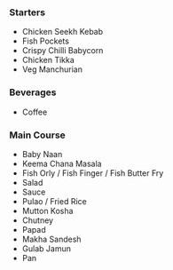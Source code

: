 ### Starters
- Chicken Seekh Kebab
- Fish Pockets
- Crispy Chilli Babycorn
- Chicken Tikka
- Veg Manchurian

### Beverages
- Coffee

### Main Course 
- Baby Naan
- Keema Chana Masala
- Fish Orly / Fish Finger / Fish Butter Fry
- Salad
- Sauce
- Pulao / Fried Rice
- Mutton Kosha
- Chutney
- Papad
- Makha Sandesh
- Gulab Jamun
- Pan
